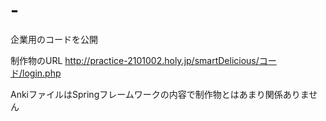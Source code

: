 # -
企業用のコードを公開

制作物のURL
http://practice-2101002.holy.jp/smartDelicious/コード/login.php

AnkiファイルはSpringフレームワークの内容で制作物とはあまり関係ありません
